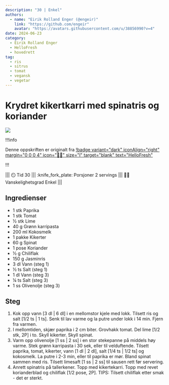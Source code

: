 ```yaml
---
description: "30 | Enkel"
authors:
  - name: "Eirik Rolland Enger (@engeir)"
    link: "https://github.com/engeir"
    avatar: "https://avatars.githubusercontent.com/u/38856990?v=4"
date: 2024-06-23
category:
  - Eirik Rolland Enger
  - HelloFresh
  - hovedrett
tag:
  - ris
  - sitrus
  - tomat
  - vegansk
  - vegetar
---
```


# Krydret kikertkarri med spinatris og koriander

![](/static/krydret-kikertkarri-med-spinatris-og-koriander/krydret-kikertkarri-med-spinatris-og-koriander.webp)

!!!info

Denne oppskriften er originalt fra
[!badge variant="dark" iconAlign="right" margin="0 0 0 4" icon=":cook:" size="l" target="blank" text="HelloFresh"](https://www.hellofresh.no/recipes/krydret-kikertkarri-65f4600c086e015a8358a6af)

!!!

<!-- dprint-ignore-start -->
||| :timer_clock: Tid
30
||| :knife_fork_plate: Porsjoner
2 servings
||| :cook: Vanskelighetsgrad
Enkel
|||
<!-- dprint-ignore-end -->

## Ingredienser

- 1 stk Paprika
- 1 stk Tomat
- ½ stk Lime
- 40 g Grønn karripasta
- 200 ml Kokosmelk
- 1 pakke Kikerter
- 60 g Spinat
- 1 pose Koriander
- ½ g Chiliflak
- 150 g Jasminris
- 3 dl Vann (steg 1)
- ½ ts Salt (steg 1)
- 1 dl Vann (steg 3)
- ¼ ts Salt (steg 3)
- 1 ss Olivenolje (steg 3)

## Steg

1. Kok opp vann [3 dl | 6 dl] i en mellomstor kjele med lokk. Tilsett ris og salt [1/2
   ts | 1 ts]. Senk til lav varme og la putre under lokk i 14 min. Fjern fra varmen.
2. I mellomtiden, skjær paprika i 2 cm biter. Grovhakk tomat. Del lime [1/2 stk, 2P] i
   to. Skyll kikerter. Skyll spinat.
3. Varm opp olivenolje [1 ss | 2 ss] i en stor stekepanne på middels høy varme. Stek
   grønn karripasta i 30 sek, eller til velduftende. Tilsett paprika, tomat, kikerter,
   vann [1 dl | 2 dl], salt [1/4 ts | 1/2 ts] og kokosmelk. La putre i 2-3 min, eller
   til paprika er mør. Bland spinat sammen med ris. Tilsett limesaft [1 ss | 2 ss] til
   sausen rett før servering.
4. Anrett spinatris på tallerkener. Topp med kikertekarri. Topp med revet korianderblad
   og chiliflak [1/2 pose, 2P]. TIPS: Tilsett chiliflak etter smak - det er sterkt.

<script type="application/ld+json">
{
  "author": {
    "@type": "Person",
    "name": "HelloFresh",
    "url": "https://www.hellofresh.no/recipes/krydret-kikertkarri-65f4600c086e015a8358a6af"
  },
  "image": "https://img.hellofresh.com/f_auto,fl_lossy,h_640,q_auto,w_1200/hellofresh_s3/image/HF_Y23_R31_W51_SE_R18167-2_MAIN__low-4af577e9.jpg",
  "site_name": "HelloFresh",
  "@context": "https://schema.org",
  "@type": "Recipe",
  "recipeCategory": "",
  "cookTime": 15,
  "recipeCuisine": "Indiske",
  "publisher": {
    "@type": "Organization",
    "name": "hellofresh.com"
  },
  "recipeIngredient": [
    "1 stk Paprika",
    "1 stk Tomat",
    "½ stk Lime",
    "40 g Grønn karripasta",
    "200 ml Kokosmelk",
    "1 pakke Kikerter",
    "60 g Spinat",
    "1 pose Koriander",
    "½ g Chiliflak",
    "150 g Jasminris",
    "3 dl Vann (steg 1)",
    "½ ts Salt (steg 1)",
    "1 dl Vann (steg 3)",
    "¼ ts Salt (steg 3)",
    "1 ss Olivenolje (steg 3)"
  ],
  "recipeInstructions": [
    {
      "@type": "HowToStep",
      "text": "Kok opp vann [3 dl | 6 dl] i en mellomstor kjele med lokk. Tilsett ris og salt [1/2 ts | 1 ts]. Senk til lav varme og la putre under lokk i 14 min. Fjern fra varmen."
    },
    {
      "@type": "HowToStep",
      "text": "I mellomtiden, skjær paprika i 2 cm biter. Grovhakk tomat. Del lime [1/2 stk, 2P] i to. Skyll kikerter. Skyll spinat."
    },
    {
      "@type": "HowToStep",
      "text": "Varm opp olivenolje [1 ss | 2 ss] i en stor stekepanne på middels høy varme. Stek grønn karripasta i 30 sek, eller til velduftende. Tilsett paprika, tomat, kikerter, vann [1 dl | 2 dl], salt [1/4 ts | 1/2 ts] og kokosmelk. La putre i 2-3 min, eller til paprika er mør. Bland spinat sammen med ris. Tilsett limesaft [1 ss | 2 ss] til sausen rett før servering."
    },
    {
      "@type": "HowToStep",
      "text": "Anrett spinatris på tallerkener. Topp med kikertekarri. Topp med revet korianderblad og chiliflak [1/2 pose, 2P]. TIPS: Tilsett chiliflak etter smak - det er sterkt."
    }
  ],
  "inLanguage": "nb-NO",
  "nutrition": {
    "@type": "NutritionInformation",
    "calories": "682 kcal",
    "fatContent": "29 g",
    "saturatedFatContent": "16.8 g",
    "carbohydrateContent": "83.1 g",
    "sugarContent": "9.3 g",
    "proteinContent": "16.3 g",
    "sodiumContent": "161 mg",
    "servingSize": "513"
  },
  "prepTime": 15,
  "name": "Krydret kikertkarri med spinatris og koriander",
  "totalTime": 30,
  "recipeYield": "2 servings",
  "pattern": "krydret-kikertkarri-med-spinatris-og-koriander"
}
</script>
